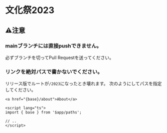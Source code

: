 # 文化祭2023

## ⚠️注意
### mainブランチには直接pushできません。
必ずブランチを切ってPull Requestを送ってください。

### リンクを絶対パスで書かないでください。
リリース版でルートが`/2023`になったとき壊れます。
次のようにしてパスを指定してください。
```svelte
<a href="{base}/about">About</a>

<script lang="ts">
import { base } from '$app/paths';

// ..
</script>
```
